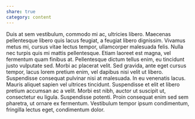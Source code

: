 ```yaml
---
share: true
category: content
---
```


Duis at sem vestibulum, commodo mi ac, ultricies libero. Maecenas pellentesque libero quis lacus feugiat, a feugiat libero dignissim. Vivamus metus mi, cursus vitae lectus tempor, ullamcorper malesuada felis. Nulla nec turpis quis mi mattis pellentesque. Etiam laoreet est magna, vel fermentum quam finibus at. Pellentesque dictum tellus enim, eu tincidunt justo vulputate sed. Morbi ac placerat velit. Sed gravida, ante eget cursus tempor, lacus lorem pretium enim, vel dapibus nisi velit ut libero. Suspendisse consequat pulvinar nisi at malesuada. In eu venenatis lacus. Mauris aliquet sapien vel ultrices tincidunt. Suspendisse et elit et libero pretium accumsan ac a velit. Morbi est nibh, auctor ut suscipit ut, consectetur eu ligula. Suspendisse potenti. Proin consequat enim sed sem pharetra, ut ornare ex fermentum. Vestibulum tempor ipsum condimentum, fringilla lectus eget, condimentum dolor.